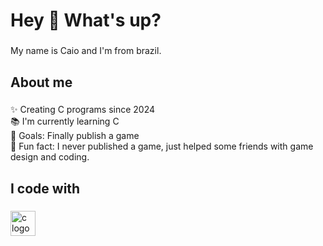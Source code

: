 <h1 align="left">Hey 👋 What's up?</h1>

###

<p align="left">My name is Caio and I'm from brazil.</p>

###

<h2 align="left">About me</h2>

###

<p align="left">✨ Creating C programs since 2024 <br>📚 I'm currently learning C <br>🎯 Goals: Finally publish a game <br>🎲 Fun fact: I never published a game, just helped some friends with game design and coding.</p>

###

<h2 align="left">I code with</h2>

###

<div align="left">
  <img src="https://cdn.jsdelivr.net/gh/devicons/devicon/icons/c/c-original.svg" height="40" alt="c logo"  />
  <img width="12" />
</div>

###
